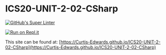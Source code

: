 # ICS20-UNIT-2-02-CSharp

[![GitHub's Super Linter](https://github.com/Curtis-Edwards/ICS20-UNIT-2-02-CSharp/workflows/GitHub's%20Super%20Linter/badge.svg)](https://github.com/Curtis-Edwards/ICS20-UNIT-2-02-CSharp/actions)

[![Run on Repl.it](https://repl.it/badge/github/Curtis-Edwards/ICS20-UNIT-2-02-CSharp)](https://repl.it/github/Curtis-Edwards/ICS20-UNIT-2-02-CSharp)

This site can be found at: [https://Curtis-Edwards.github.io/ICS20-UNIT-2-02-CSharp](https://Curtis-Edwards.github.io/ICS20-UNIT-2-02-CSharp)
